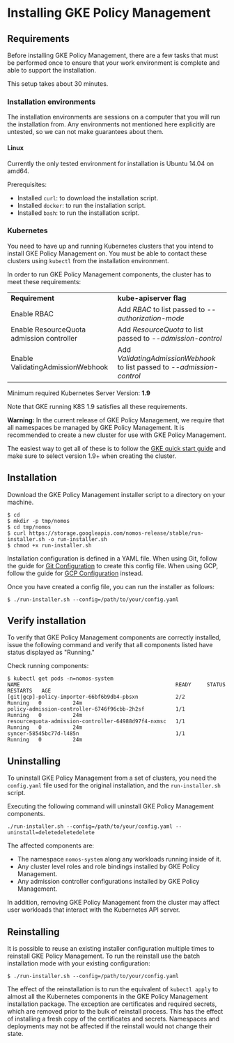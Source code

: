 # Installing GKE Policy Management

## Requirements

Before installing GKE Policy Management, there are a few tasks that must be
performed once to ensure that your work environment is complete and able to
support the installation.

This setup takes about 30 minutes.

### Installation environments

The installation environments are sessions on a computer that you will run the
installation from. Any environments not mentioned here explicitly are untested,
so we can not make guarantees about them.

#### Linux

Currently the only tested environment for installation is Ubuntu 14.04 on amd64.

Prerequisites:

*   Installed `curl`: to download the installation script.
*   Installed `docker`: to run the installation script.
*   Installed `bash`: to run the installation script.

### Kubernetes

You need to have up and running Kubernetes clusters that you intend to install
GKE Policy Management on. You must be able to contact these clusters using
`kubectl` from the installation environment.

In order to run GKE Policy Management components, the cluster has to meet these
requirements:

<table>
  <tr>
   <td><strong>Requirement</strong>
   </td>
   <td><strong>kube-apiserver flag</strong>
   </td>
  </tr>
  <tr>
   <td>Enable RBAC
   </td>
   <td>Add <em>RBAC</em> to list passed to <em>--authorization-mode</em>
   </td>
  </tr>
  <tr>
   <td>Enable ResourceQuota admission controller
   </td>
   <td>Add <em>ResourceQuota</em> to list passed to <em>--admission-control</em>
   </td>
  </tr>
  <tr>
   <td>Enable ValidatingAdmissionWebhook
   </td>
   <td>Add <em>ValidatingAdmissionWebhook</em> to list passed to <em>--admission-control</em>
   </td>
  </tr>
</table>

Minimum required Kubernetes Server Version: **1.9**

Note that GKE running K8S 1.9 satisfies all these requirements.

**Warning:** In the current release of GKE Policy Management, we require that
all namespaces be managed by GKE Policy Management. It is recommended to create
a new cluster for use with GKE Policy Management.

The easiest way to get all of these is to follow the
[GKE quick start guide](https://cloud.google.com/kubernetes-engine/docs/quickstart)
and make sure to select version 1.9+ when creating the cluster.

## Installation

Download the GKE Policy Management installer script to a directory on your
machine.

```console
$ cd
$ mkdir -p tmp/nomos
$ cd tmp/nomos
$ curl https://storage.googleapis.com/nomos-release/stable/run-installer.sh -o run-installer.sh
$ chmod +x run-installer.sh
```

Installation configuration is defined in a YAML file. When using Git, follow the
guide for [Git Configuration](git_config.md) to create this config file. When
using GCP, follow the guide for [GCP Configuration](gcp_config.md) instead.

Once you have created a config file, you can run the installer as follows:

```console
$ ./run-installer.sh --config=/path/to/your/config.yaml
```

## Verify installation

To verify that GKE Policy Management components are correctly installed, issue
the following command and verify that all components listed have status
displayed as "Running."

Check running components:

```console
$ kubectl get pods -n=nomos-system
NAME                                                  READY     STATUS    RESTARTS   AGE
[git|gcp]-policy-importer-66bf6b9db4-pbsxn            2/2       Running   0          24m
policy-admission-controller-6746f96cbb-2h2sf          1/1       Running   0          24m
resourcequota-admission-controller-64988d97f4-nxmsc   1/1       Running   0          24m
syncer-58545bc77d-l485n                               1/1       Running   0          24m
```

## Uninstalling

To uninstall GKE Policy Management from a set of clusters, you need the
`config.yaml` file used for the original installation, and the
`run-installer.sh` script.

Executing the following command will uninstall GKE Policy Management components.

```console
./run-installer.sh --config=/path/to/your/config.yaml --uninstall=deletedeletedelete

```

The affected components are:

*   The namespace `nomos-system` along any workloads running inside of it.
*   Any cluster level roles and role bindings installed by GKE Policy
    Management.
*   Any admission controller configurations installed by GKE Policy Management.

In addition, removing GKE Policy Management from the cluster may affect user
workloads that interact with the Kubernetes API server.

## Reinstalling

It is possible to reuse an existing installer configuration multiple times to
reinstall GKE Policy Management. To run the reinstall use the batch installation
mode with your existing configuration:

```console
$ ./run-installer.sh --config=/path/to/your/config.yaml
```

The effect of the reinstallation is to run the equivalent of `kubectl apply` to
almost all the Kubernetes components in the GKE Policy Management installation
package. The exception are certificates and required secrets, which are removed
prior to the bulk of reinstall process. This has the effect of installing a
fresh copy of the certificates and secrets. Namespaces and deployments may not
be affected if the reinstall would not change their state.
